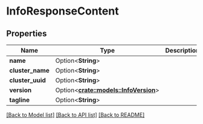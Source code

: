 # InfoResponseContent

## Properties

Name | Type | Description | Notes
------------ | ------------- | ------------- | -------------
**name** | Option<**String**> |  | [optional]
**cluster_name** | Option<**String**> |  | [optional]
**cluster_uuid** | Option<**String**> |  | [optional]
**version** | Option<[**crate::models::InfoVersion**](InfoVersion.md)> |  | [optional]
**tagline** | Option<**String**> |  | [optional]

[[Back to Model list]](../README.md#documentation-for-models) [[Back to API list]](../README.md#documentation-for-api-endpoints) [[Back to README]](../README.md)


